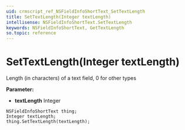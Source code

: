 ```yaml
---
uid: crmscript_ref_NSFieldInfoShortText_SetTextLength
title: SetTextLength(Integer textLength)
intellisense: NSFieldInfoShortText.SetTextLength
keywords: NSFieldInfoShortText, GetTextLength
so.topic: reference
---
```


# SetTextLength(Integer textLength)

Length (in characters) of a text field, 0 for other types

**Parameter:** 
 - **textLength** Integer

```crmscript
NSFieldInfoShortText thing;
Integer textLength;
thing.SetTextLength(textLength);
```

